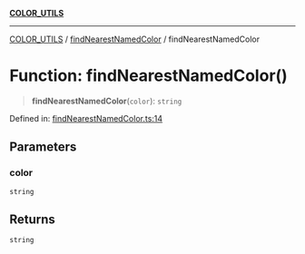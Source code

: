 [**COLOR_UTILS**](../../README.md)

***

[COLOR_UTILS](../../README.md) / [findNearestNamedColor](../README.md) / findNearestNamedColor

# Function: findNearestNamedColor()

> **findNearestNamedColor**(`color`): `string`

Defined in: [findNearestNamedColor.ts:14](https://github.com/dailker/everyutil/blob/54be0bab567ca8e189c5982902c59f3b7981d51d/src/color/findNearestNamedColor.ts#L14)

## Parameters

### color

`string`

## Returns

`string`
